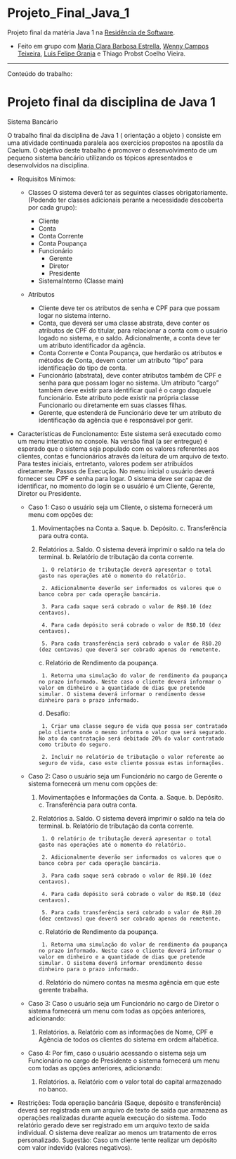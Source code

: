 # Projeto_Final_Java_1
Projeto final da matéria Java 1 na [Residência de Software](http://serratec.org/residencia-de-software/).

- Feito em grupo com [Maria Clara Barbosa Estrella](https://github.com/mariaclarabarbosa), [Wenny Campos Teixeira](https://github.com/wennycampos), [Luis Felipe Granja](https://github.com/lfcgranja) e Thiago Probst Coelho Vieira.

---------------------------------------------------------------------------------------------------------------------------------------------
Conteúdo do trabalho:

# Projeto final da disciplina de Java 1

Sistema Bancário

O trabalho final da disciplina de Java 1 ( orientação a objeto ) consiste em uma atividade continuada paralela aos exercícios propostos na apostila da Caelum.
O objetivo deste trabalho é promover o desenvolvimento de um pequeno sistema bancário utilizando os tópicos apresentados e desenvolvidos na disciplina.

* Requisitos Mínimos:
    - Classes
    O sistema deverá ter as seguintes classes obrigatoriamente. (Podendo ter classes adicionais perante a necessidade descoberta por cada grupo):
        * Cliente
        * Conta
        * Conta Corrente
        * Conta Poupança
        * Funcionário
            * Gerente
            * Diretor
            * Presidente
        * SistemaInterno (Classe main)

    - Atributos
        * Cliente deve ter os atributos de senha e CPF para que possam logar no sistema interno.
        * Conta, que deverá ser uma classe abstrata, deve conter os atributos de CPF do titular, para relacionar a conta com o usuário logado no sistema, e o saldo. Adicionalmente, a conta deve ter um atributo identificador da agência.
        * Conta Corrente e Conta Poupança, que herdarão os atributos e métodos de Conta, devem conter um atributo “tipo” para identificação do tipo de conta.
        * Funcionário (abstrata), deve conter atributos também de CPF e senha para que possam logar no sistema. Um atributo “cargo” também deve existir para identificar qual é o cargo daquele funcionário. Este atributo pode existir na própria classe Funcionario ou diretamente em suas classes filhas.
        * Gerente, que estenderá de Funcionário deve ter um atributo de identificação da agência que é responsável por gerir. 
        
* Características de Funcionamento:
    Este sistema será executado como um menu interativo no console. Na versão final (a ser entregue) é esperado que o sistema seja populado com os valores referentes aos clientes, contas e funcionários através da leitura de um arquivo de texto. Para testes iniciais, entretanto, valores podem ser atribuídos diretamente. Passos de Execução. No menu inicial o usuário deverá fornecer seu CPF e senha para logar. O sistema deve ser capaz de identificar, no momento do login se o usuário é um Cliente, Gerente, Diretor ou Presidente.

    - Caso 1:
        Caso o usuário seja um Cliente, o sistema fornecerá um menu com opções de:
        1. Movimentações na Conta
            a. Saque.
            b. Depósito.
            c. Transferência para outra conta.
        2. Relatórios
            a. Saldo. O sistema deverá imprimir o saldo na tela do terminal.
            b. Relatório de tributação da conta corrente.
                
                1. O relatório de tributação deverá apresentar o total gasto nas operações até o momento do relatório.
                
                2. Adicionalmente deverão ser informados os valores que o banco cobra por cada operação bancária.
                
                3. Para cada saque será cobrado o valor de R$0.10 (dez centavos).
                
                4. Para cada depósito será cobrado o valor de R$0.10 (dez centavos).
                
                5. Para cada transferência será cobrado o valor de R$0.20 (dez centavos) que deverá ser cobrado apenas do remetente.
            
            c. Relatório de Rendimento da poupança.
               
                1. Retorna uma simulação do valor de rendimento da poupança no prazo informado. Neste caso o cliente deverá informar o valor em dinheiro e a quantidade de dias que pretende simular. O sistema deverá informar o rendimento desse dinheiro para o prazo informado.
           
            d. Desafio:
               
                1. Criar uma classe seguro de vida que possa ser contratado pelo cliente onde o mesmo informa o valor que será segurado. No ato da contratação será debitado 20% do valor contratado como tributo do seguro.
               
                2. Incluir no relatório de tributação o valor referente ao seguro de vida, caso este cliente possua estas informações.
    
    - Caso 2:
        Caso o usuário seja um Funcionário no cargo de Gerente o sistema fornecerá um menu com opções de:
        1. Movimentações e Informações da Conta.
            a. Saque.
            b. Depósito.
            c. Transferência para outra conta.
        2. Relatórios
            a. Saldo. O sistema deverá imprimir o saldo na tela do terminal.
            b. Relatório de tributação da conta corrente.
                
                1. O relatório de tributação deverá apresentar o total gasto nas operações até o momento do relatório.
                
                2. Adicionalmente deverão ser informados os valores que o banco cobra por cada operação bancária.
                
                3. Para cada saque será cobrado o valor de R$0.10 (dez centavos).
                
                4. Para cada depósito será cobrado o valor de R$0.10 (dez centavos).
                
                5. Para cada transferência será cobrado o valor de R$0.20 (dez centavos) que deverá ser cobrado apenas do remetente.
            
            c. Relatório de Rendimento da poupança.
               
                1. Retorna uma simulação do valor de rendimento da poupança no prazo informado. Neste caso o cliente deverá informar o valor em dinheiro e a quantidade de dias que pretende simular. O sistema deverá informar orendimento desse dinheiro para o prazo informado.
            
            d. Relatório do número contas na mesma agência em que este gerente trabalha.
    - Caso 3:
        Caso o usuário seja um Funcionário no cargo de Diretor o sistema fornecerá um menu com todas as opções anteriores, adicionando:
        1. Relatórios.
            a. Relatório com as informações de Nome, CPF e Agência de todos os clientes do sistema em ordem alfabética.
    
    - Caso 4:
        Por fim, caso o usuário acessando o sistema seja um Funcionário no cargo de Presidente o sistema fornecerá um menu com todas as opções anteriores, adicionando:
        1. Relatórios.
            a. Relatório com o valor total do capital armazenado no banco.

* Restrições:
    Toda operação bancária (Saque, depósito e transferência) deverá ser registrada em um arquivo de texto de saída que armazena as operações realizadas durante aquela execução do sistema.
    Todo relatório gerado deve ser registrado em um arquivo texto de saída individual.
    O sistema deve realizar ao menos um tratamento de erros personalizado.
    Sugestão: Caso um cliente tente realizar um depósito com valor indevido (valores negativos).